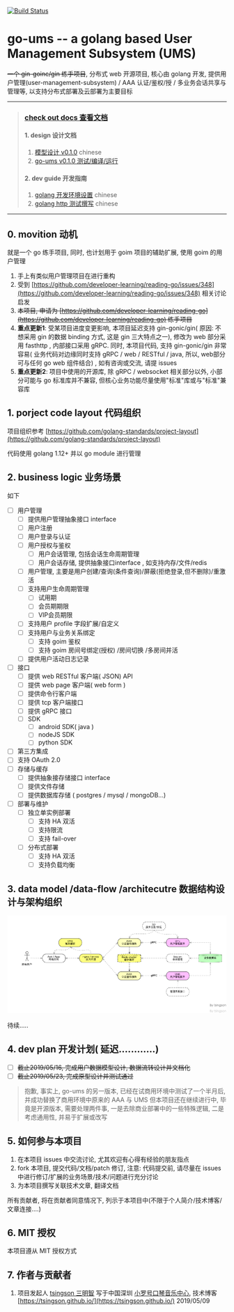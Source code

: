 

[![Build Status](https://cloud.drone.io/api/badges/tsingson/go-ums/status.svg)](https://cloud.drone.io/tsingson/go-ums)



# go-ums -- a golang based User Management Subsystem (UMS)
~~一个 gin-goinc/gin 练手项目~~, 分布式 web 开源项目, 核心由 golang 开发,  提供用户管理(user-management-subsystem) / AAA 认证/鉴权/授 / 多业务会话共享与管理等, 以支持分布式部署及云部署为主要目标

----

> ### [check out docs 查看文档](./docs/readme.md)
> #### 1. design 设计文档
>
> 1. [模型设计 v0.1.0](./docs/design/model-design-cn.md) chinese 
> 2. [go-ums v0.1.0 测试/编译/运行](./docs/design/build-test.md)
>
> #### 2. dev guide 开发指南
>
> 1. [golang 开发环境设置](./docs/guide/dev-env-setup.md) chinese 
> 2. [golang http 测试撰写](./docs/guide/httptest.md) chinese

----





## 0. movition 动机

就是一个 go 练手项目, 同时, 也计划用于 goim 项目的辅助扩展, 使用 goim 的用户管理
1. 手上有类似用户管理项目在进行重构
2. 受到 [https://github.com/developer-learning/reading-go/issues/348](https://github.com/developer-learning/reading-go/issues/348) 相关讨论启发
3. ~~本项目, 申请为 [https://github.com/developer-learning/reading-go](https://github.com/developer-learning/reading-go) 练手项目~~
4. **重点更新1**: 受某项目进度变更影响, 本项目延迟支持 gin-gonic/gin( 原因: 不想采用 gin 的数据 binding 方式, 这是 gin 三大特点之一), 修改为 web 部分采用 fasthttp , 内部接口采用 gRPC.  同时, 本项目代码, 支持 gin-gonic/gin 非常容易( 业务代码对边缘同时支持 gRPC / web / RESTful / java, 所以, web部分可与任何 go web 组件结合)  , 如有咨询或交流, 请提 issues 
5. **重点更新2**: 项目中使用的开源库, 除 gRPC / websocket 相关部分以外, 小部分可能与 go 标准库并不兼容, 但核心业务功能尽量使用"标准"库或与"标准"兼容库

## 1. porject code layout 代码组织

项目组织参考 [https://github.com/golang-standards/project-layout](https://github.com/golang-standards/project-layout)

代码使用 golang 1.12+ 并以 go module 进行管理

## 2. business logic 业务场景

如下
- [ ] 用户管理
  - [ ] 提供用户管理抽象接口 interface 
  - [ ] 用户注册
  - [ ]  用户登录与认证
  - [ ] 用户授权与鉴权
     - [ ] 用户会话管理, 包括会话生命周期管理
     - [ ] 用户会话存储, 提供抽象接口interface , 如支持内存/文件/redis
  - [ ] 用户管理, 主要是用户创建/查询(条件查询)/屏蔽(拒绝登录,但不删除)/重激活
  - [ ] 支持用户生命周期管理
    - [ ] 试用期
    - [ ] 会员期期限
    - [ ] VIP会员期限
  - [ ] 支持用户 profile 字段扩展/自定义
  - [ ] 支持用户与业务关系绑定
    - [ ] 支持 goim 鉴权
    - [ ] 支持 goim 房间号绑定(授权) /房间切换 /多房间并活
  - [ ] 提供用户活动日志记录
- [ ] 接口
  - [ ] 提供 web RESTful 客户端( JSON) API
  - [ ] 提供 web page 客户端( web form ) 
  - [ ] 提供命令行客户端
  - [ ] 提供 tcp 客户端接口
  - [ ] 提供 gRPC 接口
  - [ ] SDK
    - [ ] android SDK( java )
    - [ ] nodeJS SDK
    - [ ] python SDK
 - [ ] 第三方集成
  - [ ] 支持 OAuth 2.0  
- [ ] 存储与缓存
  - [ ] 提供抽象接存储接口 interface 
  - [ ] 提供文件存储
  - [ ] 提供数据库存储 ( postgres / mysql / mongoDB...)
- [ ] 部署与维护
  - [ ] 独立单实例部署
    - [ ] 支持 HA 双活
    - [ ] 支持限流
    - [ ] 支持 fail-over
  - [ ] 分布式部署 
      - [ ] 支持 HA 双活
      - [ ] 支持负载均衡

## 3. data model /data-flow /architecutre 数据结构设计与架构组织

![go-ums-all](./docs/go-ums-all.png)

待续.....

## 4. dev plan 开发计划( 延迟............)

- [ ] ~~截止2019/05/16,  完成用户数据模型设计, 数据流转设计并文档化~~
- [ ] ~~截止2019/05/23,  完成原型设计并测试通过~~

> 抱歉, 事实上, go-ums 的另一版本, 已经在试商用环境中测试了一个半月后, 并成功替换了商用环境中原来的 AAA 与 UMS 
> 但本项目还在继续进行中, 毕竟是开源版本, 需要处理两件事, 一是去除商业部署中的一些特殊逻辑, 二是考虑通用性, 并易于扩展或改写

## 5.   如何参与本项目

1. 在本项目 issues 中交流讨论, 尤其欢迎有心得有经验的朋友指点
2. fork 本项目, 提交代码/文档/patch 修订, 注意: 代码提交前, 请尽量在 issues 中进行修订/扩展的业务场景/技术/问题进行充分讨论
3. 为本项目撰写关联技术文章, 翻译文档

所有贡献者, 将在贡献者同意情况下, 列示于本项目中(不限于个人简介/技术博客/文章连接....)

## 6. MIT 授权
本项目遵从 MIT 授权方式

## 7. 作者与贡献者
1.  项目发起人 [tsingson 三明智](https://github.com/tsingson) 写于中国深圳 [小罗号口琴音乐中心](https://tsingson.github.io/music/about-studio/),  技术博客[https://tsingson.github.io/](https://tsingson.github.io/) 2019/05/09

